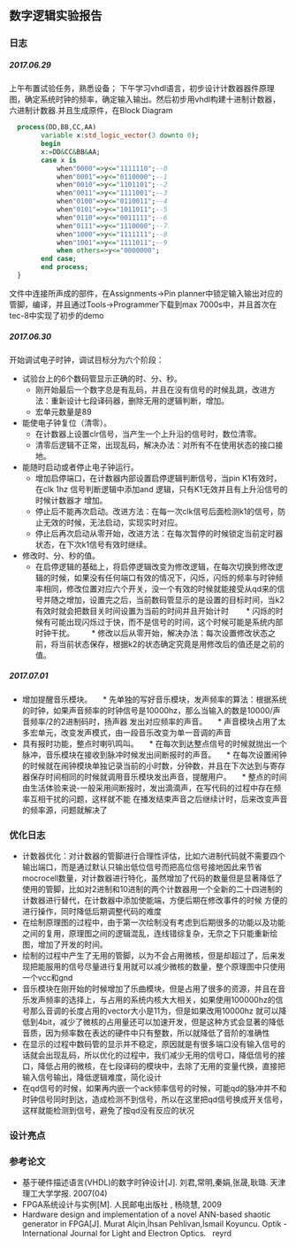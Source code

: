 ## 数字逻辑实验报告 ##
### 日志 ###
   ##### 2017.06.29 ##### 
   上午布置试验任务，熟悉设备；
   下午学习vhdl语言，初步设计计数器器件原理图，确定系统时钟的频率，确定输入输出。然后初步用vhdl构建十进制计数器，六进制计数器.并且生成原件，在Block Diagram
```vhdl
  process(DD,BB,CC,AA)
    	variable x:std_logic_vector(3 downto 0);
		begin
		x:=DD&CC&BB&AA;
		case x is
			when"0000"=>y<="1111110";--0
			when"0001"=>y<="0110000";--1
			when"0010"=>y<="1101101";--2
			when"0011"=>y<="1111001";--3
			when"0100"=>y<="0110011";--4
			when"0101"=>y<="1011011";--5
			when"0110"=>y<="0011111";--6
			when"0111"=>y<="1110000";--7
			when"1000"=>y<="1111111";--8
			when"1001"=>y<="1111011";--9
			when others=>y<="0000000";
		end case;
		end process;
  }
```
   文件中连接所声成的部件，在Assignments->Pin planner中锁定输入输出对应的管脚，编译，并且通过Tools->Programmer下载到max 7000s中，并且首次在tec-8中实现了初步的demo
   ##### 2017.06.30 #####
   开始调试电子时钟，调试目标分为六个阶段：
   * 试验台上的6个数码管显示正确的时、分、秒。
        * 刚开始最后一个数字总是有乱码，并且在没有信号的时候乱跳，改进方法：重新设计七段译码器，删除无用的逻辑判断，增加。
        * 宏单元数量是89
   * 能使电子钟复位（清零）。
        * 在计数器上设置clr信号，当产生一个上升沿的信号时，数位清零。
        * 清零后逻辑不正常，出现乱码，解决办法：对所有不在使用状态的接口接地。
   * 能随时启动或者停止电子钟运行。
        * 增加启停端口，在计数器内部设置启停逻辑判断信号，当pin K1有效时，在clk 1hz 信号判断逻辑中添加and 逻辑，只有K1无效并且有上升沿信号的时候计数器才
        增加。
        * 停止后不能再次启动。改进方法：在每一次clk信号后面检测k1的信号，防止无效的时候，无法启动，实现实时对应。
        * 停止后再次启动从零开始，改进方法：在每次暂停的时候锁定当前定时器状态，在下次k1信号有效时继续。
   * 修改时、分、秒的值。
        * 在启停逻辑的基础上，将启停逻辑改变为修改逻辑，在每次切换到修改逻辑的时候，如果没有任何端口有效的情况下，闪烁，闪烁的频率与时钟频率相同，修改位置对应六个开关，没一个有效的时候就能接受从qd来的信号并随之增加，设置完之后，当前数码管显示的是设置的目标时间，当k2有效时就会把数目关时间设置为当前的时间并且开始计时
        * 闪烁的时候有可能出现闪烁过于快，而不是信号的时间，这个时候可能是系统内部时钟干扰。
        * 修改以后从零开始，解决办法：每次设置修改状态之前，将当前状态保存，根据k2的状态确定究竟是用修改后的值还是之前的值。        
##### 2017.07.01 #####
* 增加提醒音乐模块。
     * 先单独的写好音乐模块，发声频率的算法：根据系统的时钟，如果声音频率的时钟信号是10000hz，那么当输入的数是10000/声音频率/2的2进制码时，扬声器          发出对应频率的声音。
     * 声音模块占用了太多宏单元，改变发声模式，由一段音乐改变为单一音调的声音
* 具有报时功能，整点时喇叭鸣叫。
     * 在每次到达整点信号的时候就抛出一个脉冲，音乐模块在接收到脉冲时候发出间断报时的声音。
     * 在每次设置闹钟的时候就在闹钟模块单独记录当前的小时数，分钟数，并且在下次达到与寄存器保存时间相同的时候就调用音乐模块发出声音，提醒用户。
     * 整点的时间由生活体验来说-一般采用间断报时，发出滴滴声，在写代码的过程中存在频率互相干扰的问题，这样就不能 在播发结束声音之后继续计时，后来改变声音的频率源，问题就解决了
### 优化日志 ###
* 计数器优化：对计数器的管脚进行合理性评估，比如六进制代码就不需要四个输出端口，而是通过默认只输出低位信号而把高位信号接地因此来节省mocrocell数量，对计数器进行特化，虽然增加了代码的数量但是显著降低了使用的管脚，比如对2进制和10进制的两个计数器用一个全新的二十四进制的计数器进行替代，在计数器中添加使能端，方便后期在修改事件的时候 方便的进行操作，同时降低后期调整代码的难度
* 在绘制原理图的过程中，由于第一次绘制没有考虑到后期很多的功能以及功能之间的复用，原理图之间的逻辑混乱，连线错综复杂，无奈之下只能重新绘图，增加了开发的时间。
* 绘制的过程中产生了无用的管脚，以为不会占用微核，但是却超过了，后来发现把能服用的信号尽量进行复用就可以减少微核的数量，整个原理图中只使用一个vcc和gnd
* 音乐模块在刚开始的时候增加了乐曲模块，但是占用了很多的资源，并且在音乐发声频率的选择上，与占用的系统内核大大相关，如果使用100000hz的信号那么音调的长度占用的vector大小是11为，但是如果改用10000hz 就可以降低到4bit，减少了微核的占用量还可以加速开发，但是这种方式会显著的降低音质，因为频率数在表达的硬件中只有整数，所以就降低了音阶的准确性
* 在显示的过程中数码管的显示并不稳定，原因就是有很多端口没有输入信号的话就会出现乱码，所以优化的过程中，我们减少无用的信号口，降低信号的接口，降低占用的微核，在七段译码的模块中，去除了无用的变量代换，直接把输入信号输出，降低逻辑难度，简化设计
* 在qd信号的时候，如果再内嵌一个ack频率信号的时候，可能qd的脉冲并不和时钟信号同时到达，造成检测不到信号，所以在这里把qd信号换成开关信号，这样就能检测到信号，避免了按qd没有反应的状况

### 设计亮点 ###

### 参考论文 ###
* 基于硬件描述语言(VHDL)的数字时钟设计[J]. 刘君,常明,秦娟,张晟,耿璐.  天津理工大学学报. 2007(04)
* FPGA系统设计与实例[M]. 人民邮电出版社 , 杨晓慧, 2009
* Hardware design and implementation of a novel ANN-based shaotic generator in FPGA[J]. Murat Alçin,İhsan Pehlivan,İsmail Koyuncu.  Optik - International Journal for Light and Electron Optics.
   
   reyrd
